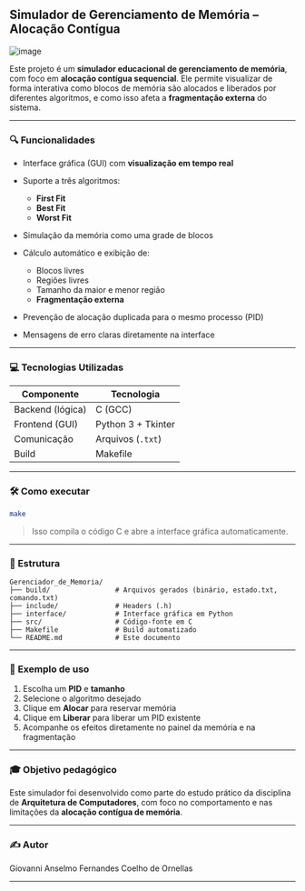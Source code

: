 ## Simulador de Gerenciamento de Memória – Alocação Contígua
![image](https://github.com/user-attachments/assets/c9a1e583-8c5d-4ef1-970a-7bfe1457fd6b)


Este projeto é um **simulador educacional de gerenciamento de memória**, com foco em **alocação contígua sequencial**. Ele permite visualizar de forma interativa como blocos de memória são alocados e liberados por diferentes algoritmos, e como isso afeta a **fragmentação externa** do sistema.

---

### 🔍 Funcionalidades

* Interface gráfica (GUI) com **visualização em tempo real**
* Suporte a três algoritmos:

  * **First Fit**
  * **Best Fit**
  * **Worst Fit**
* Simulação da memória como uma grade de blocos
* Cálculo automático e exibição de:
  * Blocos livres
  * Regiões livres
  * Tamanho da maior e menor região
  * **Fragmentação externa**
* Prevenção de alocação duplicada para o mesmo processo (PID)
* Mensagens de erro claras diretamente na interface

---

### 💻 Tecnologias Utilizadas

| Componente       | Tecnologia         |
| ---------------- | ------------------ |
| Backend (lógica) | C (GCC)            |
| Frontend (GUI)   | Python 3 + Tkinter |
| Comunicação      | Arquivos (`.txt`)  |
| Build            | Makefile           |

---

### 🛠️ Como executar

```bash
make
```

> Isso compila o código C e abre a interface gráfica automaticamente.

---

### 📁 Estrutura

```
Gerenciador_de_Memoria/
├── build/                # Arquivos gerados (binário, estado.txt, comando.txt)
├── include/              # Headers (.h)
├── interface/            # Interface gráfica em Python
├── src/                  # Código-fonte em C
├── Makefile              # Build automatizado
└── README.md             # Este documento
```

---

### 🧪 Exemplo de uso

1. Escolha um **PID** e **tamanho**
2. Selecione o algoritmo desejado
3. Clique em **Alocar** para reservar memória
4. Clique em **Liberar** para liberar um PID existente
5. Acompanhe os efeitos diretamente no painel da memória e na fragmentação

---

### 🎓 Objetivo pedagógico

Este simulador foi desenvolvido como parte do estudo prático da disciplina de **Arquitetura de Computadores**, com foco no comportamento e nas limitações da **alocação contígua de memória**.

---

### ✍️ Autor

Giovanni Anselmo Fernandes Coelho de Ornellas

---
